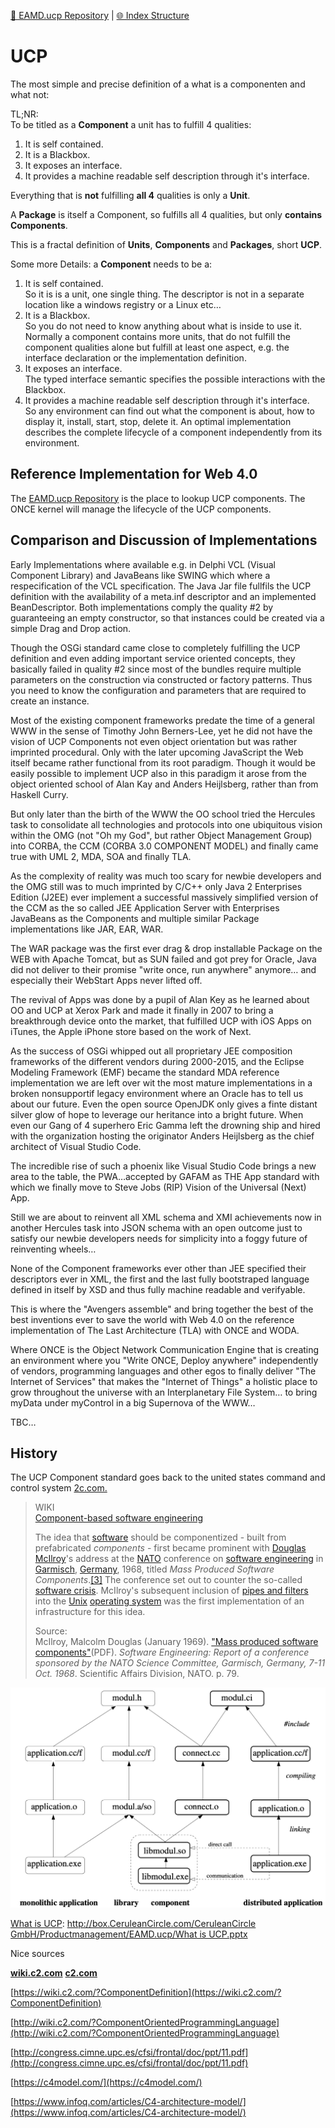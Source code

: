 [📁 EAMD.ucp Repository](../eamducp-repository.md) | [🌐 Index Structure](/cerulean-circle-unlimited-2cu/product/development/coast/eamducp-repository/ucp.md)

# UCP

The most simple and precise definition of a what is a componenten and what not:

TL;NR:  
To be titled as a **Component** a unit has to fulfill 4 qualities:

1. It is self contained.
2. It is a Blackbox.
3. It exposes an interface.
4. It provides a machine readable self description through it's interface.

Everything that is **not** fulfilling **all 4** qualities is only a **Unit**.

A **Package** is itself a Component, so fulfills all 4 qualities, but only **contains Components**.

This is a fractal definition of **Units**, **Components** and **Packages**, short **UCP**.

Some more Details: a **Component** needs to be a:

1. It is self contained.  
So it is is a unit, one single thing. The descriptor is not in a separate location like a windows registry or a Linux etc…
2. It is a Blackbox.  
So you do not need to know anything about what is inside to use it. Normally a component contains more units, that do not fulfill the component qualities alone but fulfill at least one aspect, e.g. the interface declaration or the implementation definition.
3. It exposes an interface.  
The typed interface semantic specifies the possible interactions with the Blackbox.
4. It provides a machine readable self description through it's interface.  
So any environment can find out what the component is about, how to display it, install, start, stop, delete it. An optimal implementation describes the complete lifecycle of a component independently from its environment.

## Reference Implementation for Web 4.0

The [EAMD.ucp Repository](../eamducp-repository.md) is the place to lookup UCP components. The ONCE kernel will manage the lifecycle of the UCP components.

## Comparison and Discussion of Implementations

Early Implementations where available e.g. in Delphi VCL (Visual Component Library) and JavaBeans like SWING which where a respecification of the VCL specification. The Java Jar file fullfils the UCP definition with the availability of a meta.inf descriptor and an implemented BeanDescriptor. Both implementations comply the quality #2 by guaranteeing an empty constructor, so that instances could be created via a simple Drag and Drop action.

Though the OSGi standard came close to completely fulfilling the UCP definition and even adding important service oriented concepts, they basically failed in quality #2 since most of the bundles require multiple parameters on the construction via constructed or factory patterns. Thus you need to know the configuration and parameters that are required to create an instance.

Most of the existing component frameworks predate the time of a general WWW in the sense of Timothy John Berners-Lee, yet he did not have the vision of UCP Components not even object orientation but was rather imprinted procedural. Only with the later upcoming JavaScript the Web itself became rather functional from its root paradigm. Though it would be easily possible to implement UCP also in this paradigm it arose from the object oriented school of Alan Kay and Anders Heijlsberg, rather than from Haskell Curry.

But only later than the birth of the WWW the OO school tried the Hercules task to consolidate all technologies and protocols into one ubiquitous vision within the OMG (not "Oh my God", but rather Object Management Group) into CORBA, the CCM (CORBA 3.0 COMPONENT MODEL) and finally came true with UML 2, MDA, SOA and finally TLA.

As the complexity of reality was much too scary for newbie developers and the OMG still was to much imprinted by C/C++ only Java 2 Enterprises Edition (J2EE) ever implement a successful massively simplified version of the CCM as the so called JEE Application Server with Enterprises JavaBeans as the Components and multiple similar Package implementations like JAR, EAR, WAR.

The WAR package was the first ever drag & drop installable Package on the WEB with Apache Tomcat, but as SUN failed and got prey for Oracle, Java did not deliver to their promise "write once, run anywhere" anymore… and especially their WebStart Apps never lifted off.

The revival of Apps was done by a pupil of Alan Key as he learned about OO and UCP at Xerox Park and made it finally in 2007 to bring a breakthrough device onto the market, that fulfilled UCP with iOS Apps on iTunes, the Apple iPhone store based on the work of Next.

As the success of OSGi whipped out all proprietary JEE composition frameworks of the different vendors during 2000-2015, and the Eclipse Modeling Framework (EMF) became the standard MDA reference implementation we are left over wit the most mature implementations in a broken nonsupportif legacy environment where an Oracle has to tell us about our future. Even the open source OpenJDK only gives a finte distant silver glow of hope to leverage our heritance into a bright future. When even our Gang of 4 superhero Eric Gamma left the drowning ship and hired with the organization hosting the originator Anders Heijlsberg as the chief architect of Visual Studio Code.

The incredible rise of such a phoenix like Visual Studio Code brings a new area to the table, the PWA…accepted by GAFAM as THE App standard with which we finally move to Steve Jobs (RIP) Vision of the Universal (Next) App.

Still we are about to reinvent all XML schema and XMI achievements now in another Hercules task into JSON schema with an open outcome just to satisfy our newbie developers needs for simplicity into a foggy future of reinventing wheels…

None of the Component frameworks ever other than JEE specified their descriptors ever in XML, the first and the last fully bootstraped language defined in itself by XSD and thus fully machine readable and verifyable.

This is where the "Avengers assemble" and bring together the best of the best inventions ever to save the world with Web 4.0 on the reference implementation of The Last Architecture (TLA) with ONCE and WODA.

Where ONCE is the Object Network Communication Engine that is creating an environment where you "Write ONCE, Deploy anywhere" independently of vendors, programming languages and other egos to finally deliver "The Internet of Services" that makes the "Internet of Things" a holistic place to grow throughout the universe with an Interplanetary File System… to bring myData under myControl in a big Supernova of the WWW…

TBC…

## History

The UCP Component standard goes back to the united states command and control system [2c.com.](http://2c.com)  

> WIKI  
> [Component-based software engineering](https://en.wikipedia.org/wiki/Component-based_software_engineering)
> 
> The idea that [software](https://en.wikipedia.org/wiki/Software) should be componentized - built from prefabricated *components* - first became prominent with [Douglas McIlroy](https://en.wikipedia.org/wiki/Douglas_McIlroy)'s address at the [NATO](https://en.wikipedia.org/wiki/NATO) conference on [software engineering](https://en.wikipedia.org/wiki/Software_engineering) in [Garmisch](https://en.wikipedia.org/wiki/Garmisch-Partenkirchen), [Germany](https://en.wikipedia.org/wiki/Germany), 1968, titled *Mass Produced Software Components*.[\[3\]](https://en.wikipedia.org/wiki/Component-based_software_engineering#cite_note-3) The conference set out to counter the so-called [software crisis](https://en.wikipedia.org/wiki/Software_crisis). McIlroy's subsequent inclusion of [pipes and filters](https://en.wikipedia.org/wiki/Pipeline_(Unix)) into the [Unix](https://en.wikipedia.org/wiki/Unix) [operating system](https://en.wikipedia.org/wiki/Operating_system) was the first implementation of an infrastructure for this idea.
> 
> Source:  
> McIlroy, Malcolm Douglas (January 1969). ["Mass produced software components"](http://homepages.cs.ncl.ac.uk/brian.randell/NATO/nato1968.PDF)(PDF). *Software Engineering: Report of a conference sponsored by the NATO Science Committee, Garmisch, Germany, 7-11 Oct. 1968*. Scientific Affairs Division, NATO. p. 79.

![](./attachments/image-20200725-103421.png)

[What is UCP](http://box.CeruleanCircle.com/CeruleanCircle): [http://box.CeruleanCircle.com/CeruleanCircle GmbH/Productmanagement/EAMD.ucp/What is UCP.pptx](http://box.CeruleanCircle.com/CeruleanCircle%20GmbH/Productmanagement/EAMD.ucp/What%20is%20UCP.pptx)

Nice sources

[**wiki.c2.com**](http://wiki.c2.com) [**c2.com**](http://c2.com)

[https://wiki.c2.com/?ComponentDefinition](https://wiki.c2.com/?ComponentDefinition)

[http://wiki.c2.com/?ComponentOrientedProgrammingLanguage](http://wiki.c2.com/?ComponentOrientedProgrammingLanguage)

[http://congress.cimne.upc.es/cfsi/frontal/doc/ppt/11.pdf](http://congress.cimne.upc.es/cfsi/frontal/doc/ppt/11.pdf)

[https://c4model.com/](https://c4model.com/)

[https://www.infoq.com/articles/C4-architecture-model/](https://www.infoq.com/articles/C4-architecture-model/)
